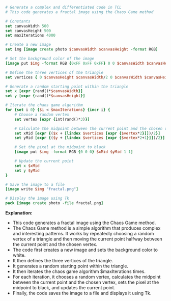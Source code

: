 ```tcl
# Generate a complex and differentiated code in TCL
# This code generates a fractal image using the Chaos Game method

# Constants
set canvasWidth 500
set canvasHeight 500
set maxIterations 4000

# Create a new image
set img [image create photo $canvasWidth $canvasHeight -format RGB]

# Set the background color of the image
[image put $img -format RGB {0xFF 0xFF 0xFF} 0 0 $canvasWidth $canvasHeight]

# Define the three vertices of the triangle
set vertices { 0 $canvasHeight $canvasWidth/2 0 $canvasWidth $canvasHeight }

# Generate a random starting point within the triangle
set x [expr {rand()*$canvasWidth}]
set y [expr {rand()*$canvasHeight}]

# Iterate the chaos game algorithm
for {set i 0} {$i < $maxIterations} {incr i} {
    # Choose a random vertex
    set vertex [expr {int(rand()*3)}]

    # Calculate the midpoint between the current point and the chosen vertex
    set xMid [expr {($x + [lindex $vertices [expr {$vertex*2}]])/2}]
    set yMid [expr {($y + [lindex $vertices [expr {$vertex*2+1}]])/2}]

    # Set the pixel at the midpoint to black
    [image put $img -format RGB {0 0 0} $xMid $yMid 1 1]

    # Update the current point
    set x $xMid
    set y $yMid
}

# Save the image to a file
[image write $img "fractal.png"]

# Display the image using Tk
pack [image create photo -file fractal.png]
```

**Explanation:**

* This code generates a fractal image using the Chaos Game method.
* The Chaos Game method is a simple algorithm that produces complex and interesting patterns. It works by repeatedly choosing a random vertex of a triangle and then moving the current point halfway between the current point and the chosen vertex.
* The code first creates a new image and sets the background color to white.
* It then defines the three vertices of the triangle.
* It generates a random starting point within the triangle.
* It then iterates the chaos game algorithm $maxIterations times.
* For each iteration, it chooses a random vertex, calculates the midpoint between the current point and the chosen vertex, sets the pixel at the midpoint to black, and updates the current point.
* Finally, the code saves the image to a file and displays it using Tk.